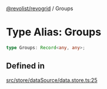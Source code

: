 [@revolist/revogrid](README.md) / Groups

# Type Alias: Groups

```ts
type Groups: Record<any, any>;
```

## Defined in

[src/store/dataSource/data.store.ts:25](https://github.com/revolist/revogrid/blob/93797f94eaa9e63cf9af5b06a562d49fdbb8dcd2/src/store/dataSource/data.store.ts#L25)
